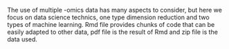 The use of multiple -omics data has many aspects to consider, but here we focus on data science technics,
one type dimension reduction and two types of machine learning.
Rmd file provides chunks of code that can be easily adapted to other data, pdf file is the result of Rmd and zip file is the data used.
